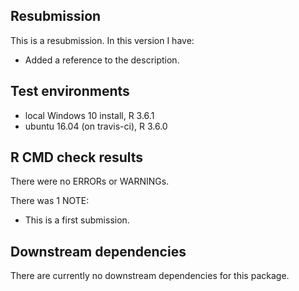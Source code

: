 ## Resubmission
This is a resubmission. In this version I have:

* Added a reference to the description.

## Test environments
* local Windows 10 install, R 3.6.1
* ubuntu 16.04 (on travis-ci), R 3.6.0

## R CMD check results
There were no ERRORs or WARNINGs. 

There was 1 NOTE:

* This is a first submission.

## Downstream dependencies
There are currently no downstream dependencies for this package.
